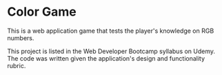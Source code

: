 # Color Game

This is a web application game that tests the player's knowledge on RGB numbers.

This project is listed in the Web Developer Bootcamp syllabus on Udemy. The code was written given the application's design and functionality rubric.
